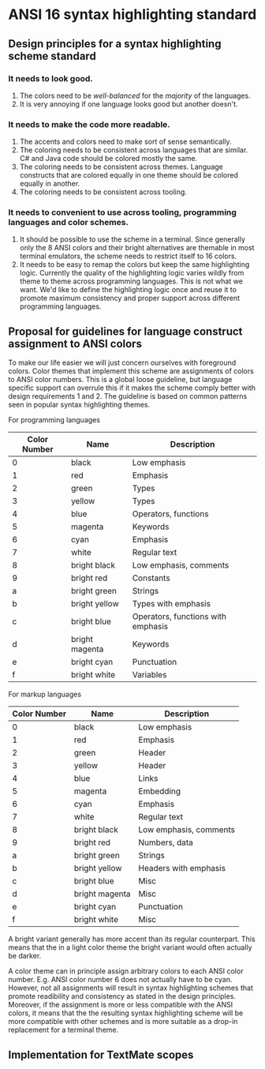 # ANSI 16 syntax highlighting standard

## Design principles for a syntax highlighting scheme standard

### It needs to look good.

1. The colors need to be *well-balanced* for the *majority* of the languages.
2. It is very annoying if one language looks good but another doesn't.

### It needs to make the code more readable.
1. The accents and colors need to make sort of sense semantically.
2. The coloring needs to be consistent across languages that are similar. C# and Java code should be colored mostly the same.
3. The coloring needs to be consistent across themes. Language constructs that are colored equally in one theme should be colored equally in another.
4. The coloring needs to be consistent across tooling.

### It needs to convenient to use across tooling, programming languages and color schemes.
1. It should be possible to use the scheme in a terminal. 
   Since generally only the 8 ANSI colors and their bright alternatives are themable in most terminal emulators, the scheme needs to restrict itself to 16 colors.
2. It needs to be easy to remap the colors but keep the same highlighting logic. 
   Currently the quality of the highlighting logic varies wildly from theme to theme across programming languages.
   This is not what we want.
   We'd like to define the highlighting logic once and reuse it to promote maximum consistency and proper support across different programming languages.

## Proposal for guidelines for language construct assignment to ANSI colors

To make our life easier we will just concern ourselves with foreground colors.
Color themes that implement this scheme are assignments of colors to ANSI color numbers.
This is a global loose guideline, but language specific support can overrule this if it makes the scheme comply better with design requirements 1 and 2.
The guideline is based on common patterns seen in popular syntax highlighting themes.

For programming languages

| Color Number | Name | Description |
| ------------ | ---- | ----------- |
| 0 | black | Low emphasis
| 1 | red | Emphasis
| 2 | green | Types
| 3 | yellow | Types
| 4 | blue | Operators, functions
| 5 | magenta | Keywords
| 6 | cyan | Emphasis
| 7 | white | Regular text
| 8 | bright black | Low emphasis, comments
| 9 | bright red | Constants
| a | bright green | Strings
| b | bright yellow | Types with emphasis
| c | bright blue | Operators, functions with emphasis
| d | bright magenta | Keywords
| e | bright cyan | Punctuation
| f | bright white | Variables

For markup languages

| Color Number | Name | Description |
| ------------ | ---- | ----------- |
| 0 | black | Low emphasis
| 1 | red | Emphasis
| 2 | green | Header
| 3 | yellow | Header
| 4 | blue | Links
| 5 | magenta | Embedding
| 6 | cyan | Emphasis
| 7 | white | Regular text
| 8 | bright black | Low emphasis, comments
| 9 | bright red | Numbers, data
| a | bright green | Strings
| b | bright yellow | Headers with emphasis
| c | bright blue | Misc
| d | bright magenta | Misc
| e | bright cyan | Punctuation
| f | bright white | Misc

A bright variant generally has more accent than its regular counterpart.
This means that the in a light color theme the bright variant would often actually be darker.

A color theme can in principle assign arbitrary colors to each ANSI color number.
E.g. ANSI color number 6 does not actually have to be cyan.
However, not all assignments will result in syntax highlighting schemes that promote readibility and consistency as stated in the design principles.
Moreover, if the assignment is more or less compatible with the ANSI colors, it means that the the resulting syntax highlighting scheme will be more compatible with other schemes and is more suitable as a drop-in replacement for a terminal theme.

## Implementation for TextMate scopes
